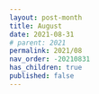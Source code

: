 ```yaml
---
layout: post-month
title: August
date: 2021-08-31
# parent: 2021
permalink: 2021/08
nav_order: -20210831
has_children: true
published: false
---
```

